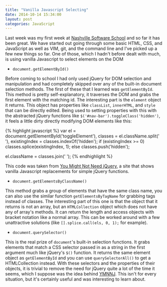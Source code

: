 ```yaml
---
title: "Vanilla Javascript Selecting"
date: 2014-10-14 15:34:00
layout: post
categories: JavaScript
---
```

Last week was my first week at [Nashville Software School][1] and so far it 
has been great. We have started out going through some basic HTML, CSS, 
and JavaScript as well as VIM, git, and the command line and I've picked up a 
few new things so far. One of those, which I hadn't before dealt with much, 
is using vanilla Javascript to select elements on the DOM

- `document.getElementById()`

Before coming to school I had only used jQuery for DOM selection and manipulation
and had completely skipped over any of the built-in document selection methods.
The first of these that I learned was `getElementById`. This method is pretty
self-explanatory, it traverses the DOM and grabs the first element with the
matching id. The interesting part is the `element` object it returns.  This 
object has properties like `classList`, `innerHTML`, and `style` that can be
directly edited.  Being used to setting properties with this with the abstracted
jQuery functions like `$('#nav-bar').toggleClass('hidden')`, it feels
a little dirty directly modifying DOM elements like this:

{% highlight javascript %}
var el = document.getElementById('toggleElement'),
		classes = el.className.split(' '),
		existingIndex = classes.indexOf('hidden');
if (existingIndex >= 0)
	classes.splice(existingIndex, 1);
else
	classes.push('hidden');

el.className = classes.join(' ');
{% endhighlight %}

This code was taken from [You Might Not Need jQuery][2], a site that shows vanilla
Javascript replacements for simple jQuery functions.

- `document.getElementsByClassName()`

This method grabs a group of elements that have the same class name, you can also
use the similar function `getElementsByTagName` for grabbing tags instead of 
classes. The interesting part of this one is that the object that it returns
is not an array, but an `HTMLCollection` object which does not have any of array's
methods. It can return the length and access objects with bracket notation like
a normal array. This can be worked around with a few unattractive solutions
 (like `[].splice.call(els, 0, 1);` for example).

- `document.querySelector()`

This is the real prize of `document`'s built-in selection functions. It grabs 
elements that match a CSS selector passed in as a string in the first argument
much like jQuery's `$()` function. It returns the same element object as `getElementById` and you can use `querySelectorAll()` to get a HTMLCollection instead. With
these selectors and the properties of their objects, it is trivial to remove the
need for jQuery quite a lot of the time it seems, which I suppose was the idea 
behind [YMNNJ][2]. This isn't for every situation, but it's certainly useful and
was interesting to learn about.

[1]:http://nashvillesoftwareschool.com
[2]:http://youmightnotneedjquery.com
